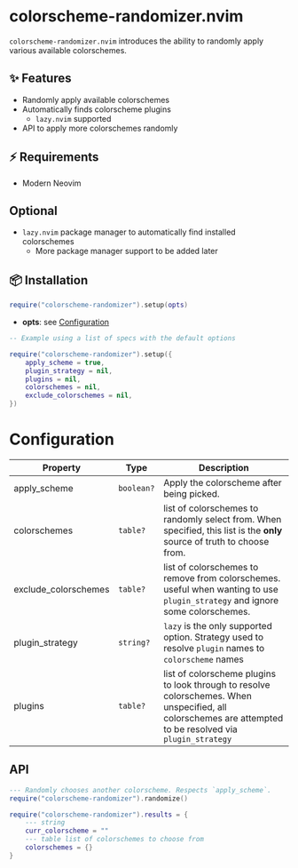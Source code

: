 # colorscheme-randomizer.nvim
`colorscheme-randomizer.nvim` introduces the ability to randomly apply various available colorschemes.

## ✨ Features

- Randomly apply available colorschemes
- Automatically finds colorscheme plugins
    - `lazy.nvim` supported
- API to apply more colorschemes randomly

## ⚡️ Requirements

- Modern Neovim

## Optional

- `lazy.nvim` package manager to automatically find installed colorschemes
    - More package manager support to be added later

## 📦 Installation

```lua
require("colorscheme-randomizer").setup(opts)
```

- **opts**: see [Configuration](colorscheme-randomizer.nvim-configuration)

```lua
-- Example using a list of specs with the default options

require("colorscheme-randomizer").setup({
	apply_scheme = true,
	plugin_strategy = nil,
	plugins = nil,
	colorschemes = nil,
	exclude_colorschemes = nil,
})
```

# Configuration

| Property             | Type                               | Description                                                                                                                                                |
| -----------------    | ---------------------------------- | ---------------------------------------------------------------------------------------------                                                              |
| apply_scheme         | `boolean?`                         | Apply the colorscheme after being picked.                                                                                                                  |
| colorschemes         | `table?`                           | list of colorschemes to randomly select from. When specified, this list is the **only** source of truth to choose from.                                    |
| exclude_colorschemes | `table?`                           | list of colorschemes to remove from colorschemes. useful when wanting to use `plugin_strategy` and ignore some colorschemes.                               |
| plugin_strategy      | `string?`                          | `lazy` is the only supported option. Strategy used to resolve `plugin` names to `colorscheme` names                                                        |
| plugins              | `table?`                           | list of colorscheme plugins to look through to resolve colorschemes. When unspecified, all colorschemes are attempted to be resolved via `plugin_strategy` |

## API

<!-- api:start -->

```lua
--- Randomly chooses another colorscheme. Respects `apply_scheme`.
require("colorscheme-randomizer").randomize()
```

```lua
require("colorscheme-randomizer").results = {
    --- string
    curr_colorscheme = ""
    --- table list of colorschemes to choose from
    colorschemes = {}
}
```

<!-- api:end -->

